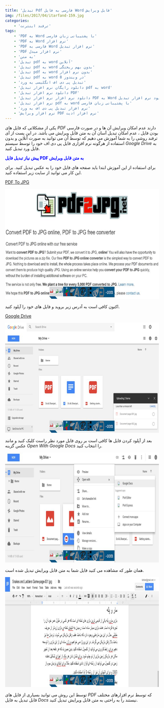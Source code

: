 ```yaml
---
title: 'تبدیل Pdf فارسی به فایل Word قابل ویرایش'
img: /files/2017/04/itarfand-159.jpg
categories:
    - 'ترفند اینترنت'
tags:
    - 'PDF به Word با پشتیبانی زبان فارسی'
    - 'PDF به Word نرم افزار'
    - 'PDF فارسی به Word نرم افزار تبدیل'
    - 'PDF نرم افزار مبدل'
    - 'به متن'
    - 'تبدیل pdf به word آنلاین'
    - 'تبدیل pdf به word بدون بهم ریختگی'
    - 'تبدیل pdf به word بدون نرم افزار'
    - 'تبدیل pdf به word در ویندوز 8'
    - 'تبدیل پی دی اف انگلیسی به ورد'
    - 'دانلود رایگان نرم افزار تبدیل pdf به word'
    - 'دانلود نرم افزار تبدیل PDF'
    - 'دانلود نرم افزار نرم افزار تبدیل PDF به Word دانلود نرم افزار تبدیل'
    - 'نرم افزار تبدیل pdf به word با پشتیبانی زبان فارسی'
    - 'نرم افزار تبدیل پی دی اف به ورد'
    - 'نرم افزار ویرایش PDF نرم افزار ادیت'
---
```


یکی از مشکلاتی که فایل های *PDF* دارند عدم امکان ویرایش آن ها و در صورت فارسی بودن فایل ، عدم امکان تبدیل آسان آن به متن قابل ویرایش می باشد. در این پست از آی ترفند روشی را به شما آموزش می دهیم که توسط آن می توانید به صورت آنلاین و بدون استفاده از هرگونه نرم افزاری فایل پی دی اف خود را توسط سیستم *Google Drive* به فایل ورد تبدیل کنید.

<span style="color: #0000ff;">**پیش نیاز تبدیل فایل PDF به متن قابل ویرایش**</span>

برای استفاده از این آموزش ابتدا باید صفحه های فایل خود را به عکس تبدیل کنید. برای این کار می توانید از سایت زیر استفاده کنید.

<span style="color: #800000;">[PDF To JPG](https://pdf2jpg.net/)</span>

![mhkarami97](/files/2017/04/itarfand-155.jpg)  

اکنون کافی است به آدرس زیر بروید و فایل های خود را آپلود کنید.

<span style="color: #800000;">[Google Drive](https://drive.google.com/drive/my-drive)</span>

![mhkarami97](/files/2017/04/itarfand-156.jpg)  

بعد از آپلود کردن فایل ها کافی است بر روی فایل مورد نظر راست کلیک کنید و مانند عکس گزینه *Open With Google Docs* را انتخاب کنید.

![mhkarami97](/files/2017/04/itarfand-157.jpg)  

همان طور که مشاهده می کنید فایل شما به متن قابل ویرایش تبدیل شده است.

![mhkarami97](/files/2017/04/itarfand-158.jpg)  

توسط این روش می توانید بسیاری از فایل های *PDF* که توسط نرم افزارهای مختلف قابل تبدیل به فایل *Docs* نیستند را به راحتی به متن قابل ویرایش تبدیل کنید.